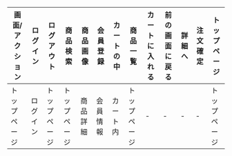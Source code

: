|画面/アクション|ログイン|ログアウト|商品検索|商品画像|会員登録|カートの中|商品一覧|カートに入れる|前の画面に戻る|詳細へ|注文確定|トップページ|
|-------------|---------------|-------------|------------|-----------|------------|--------------|------------|---------------|-------------|----------|------------|--------------|
|トップページ     |ログイン      |トップページ         |トップページ    |商品詳細|会員情報|カート内|トップページ    |-     |-     | -   |-      |トップページ|
